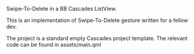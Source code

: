 
Swipe-To-Delete in a BB Cascades ListView.

This is an implementation of Swipe-To-Delete gesture written for a fellow dev.

The project is a standard empty Cascades project template. 
The relevant code can be found in assets/main.qml
